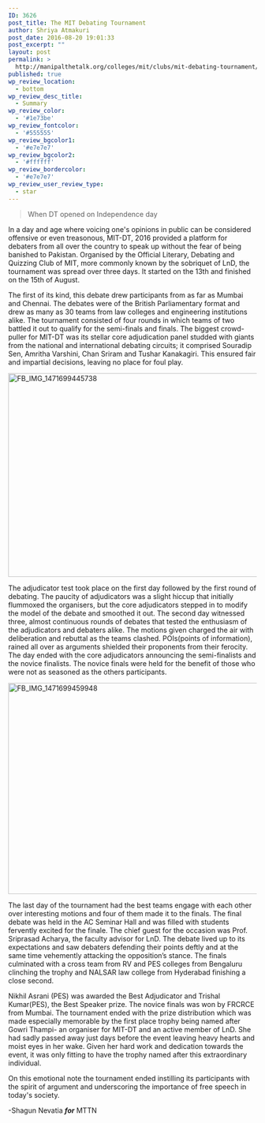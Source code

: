 ```yaml
---
ID: 3626
post_title: The MIT Debating Tournament
author: Shriya Atmakuri
post_date: 2016-08-20 19:01:33
post_excerpt: ""
layout: post
permalink: >
  http://manipalthetalk.org/colleges/mit/clubs/mit-debating-tournament/
published: true
wp_review_location:
  - bottom
wp_review_desc_title:
  - Summary
wp_review_color:
  - '#1e73be'
wp_review_fontcolor:
  - '#555555'
wp_review_bgcolor1:
  - '#e7e7e7'
wp_review_bgcolor2:
  - '#ffffff'
wp_review_bordercolor:
  - '#e7e7e7'
wp_review_user_review_type:
  - star
---
```

<blockquote>When DT opened on Independence day</blockquote>
In a day and age where voicing one's opinions in public can be considered offensive or even treasonous, MIT-DT, 2016 provided a platform for debaters from all over the country to speak up without the fear of being banished to Pakistan. Organised by the Official Literary, Debating and Quizzing Club of MIT, more commonly known by the sobriquet of LnD, the tournament was spread over three days. It started on the 13th and finished on the 15th of August.

The first of its kind, this debate drew participants from as far as Mumbai and Chennai. The debates were of the British Parliamentary format and drew as many as 30 teams from law colleges and engineering institutions alike. The tournament consisted of four rounds in which teams of two battled it out to qualify for the semi-finals and finals. The biggest crowd-puller for MIT-DT was its stellar core adjudication panel studded with giants from the national and international debating circuits; it comprised Souradip Sen, Amritha Varshini, Chan Sriram and Tushar Kanakagiri. This ensured fair and impartial decisions, leaving no place for foul play.

<a href="http://manipalthetalk.net/wp-content/uploads/2016/08/FB_IMG_1471699445738.jpg" xlink="href"><img class="aligncenter  wp-image-3631" src="http://manipalthetalk.net/wp-content/uploads/2016/08/FB_IMG_1471699445738-1024x606.jpg" alt="FB_IMG_1471699445738" width="697" height="413" /></a>

The adjudicator test took place on the first day followed by the first round of debating. The paucity of adjudicators was a slight hiccup that initially flummoxed the organisers, but the core adjudicators stepped in to modify the model of the debate and smoothed it out. The second day witnessed three, almost continuous rounds of debates that tested the enthusiasm of the adjudicators and debaters alike. The motions given charged the air with deliberation and rebuttal as the teams clashed. POIs(points of information), rained all over as arguments shielded their proponents from their ferocity. The day ended with the core adjudicators announcing the semi-finalists and the novice finalists. The novice finals were held for the benefit of those who were not as seasoned as the others participants.

<a href="http://manipalthetalk.net/wp-content/uploads/2016/08/FB_IMG_1471699459948.jpg" xlink="href"><img class="aligncenter  wp-image-3632" src="http://manipalthetalk.net/wp-content/uploads/2016/08/FB_IMG_1471699459948-1024x618.jpg" alt="FB_IMG_1471699459948" width="709" height="428" /></a>

The last day of the tournament had the best teams engage with each other over interesting motions and four of them made it to the finals. The final debate was held in the AC Seminar Hall and was filled with students fervently excited for the finale. The chief guest for the occasion was Prof. Sriprasad Acharya, the faculty advisor for LnD. The debate lived up to its expectations and saw debaters defending their points deftly and at the same time vehemently attacking the opposition’s stance. The finals culminated with a cross team from RV and PES colleges from Bengaluru clinching the trophy and NALSAR law college from Hyderabad finishing a close second.

Nikhil Asrani (PES) was awarded the Best Adjudicator and Trishal Kumar(PES), the Best Speaker prize. The novice finals was won by FRCRCE from Mumbai. The tournament ended with the prize distribution which was made especially memorable by the first place trophy being named after Gowri Thampi- an organiser for MIT-DT and an active member of LnD. She had sadly passed away just days before the event leaving heavy hearts and moist eyes in her wake. Given her hard work and dedication towards the event, it was only fitting to have the trophy named after this extraordinary individual.

On this emotional note the tournament ended instilling its participants with the spirit of argument and underscoring the importance of free speech in today's society.

-Shagun Nevatia <em><strong>for</strong></em> MTTN